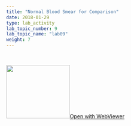 ```yaml
---
title: "Normal Blood Smear for Comparison"
date: 2018-01-29
type: lab_activity
lab_topic_number: 9
lab_topic_name: "lab09"
weight: 7
---
```

<div class="entrybody">
<p><br clear="all"></p>

<div class="thumbnail"><a href="http://virtualslides.cumc.columbia.edu/Heme%20Path%2007.svs/view.apml?" target="_blank"><img alt="" src="/assets/images/slide_hemepath7.jpg" width="170" height="142" class="mt-image-left"></a><a href="http://virtualslides.cumc.columbia.edu/Heme%20Path%2007.svs/view.apml?" target="_blank">Open with WebViewer</a></div>
						
</div>
